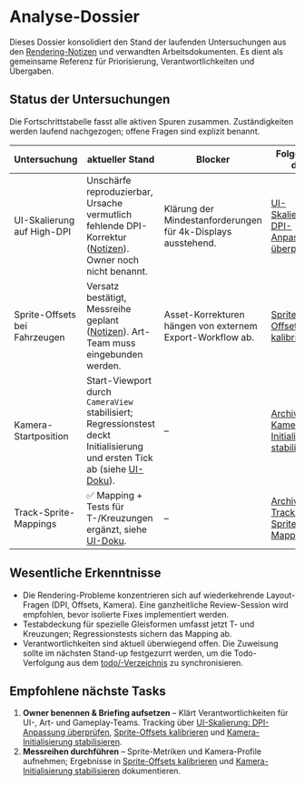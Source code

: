 # Analyse-Dossier

Dieses Dossier konsolidiert den Stand der laufenden Untersuchungen aus den [Rendering-Notizen](./rendering-notes.md) und verwandten Arbeitsdokumenten. Es dient als gemeinsame Referenz für Priorisierung, Verantwortlichkeiten und Übergaben.

## Status der Untersuchungen
Die Fortschrittstabelle fasst alle aktiven Spuren zusammen. Zuständigkeiten werden laufend nachgezogen; offene Fragen sind explizit benannt.

| Untersuchung | aktueller Stand | Blocker | Folge-To-dos |
| --- | --- | --- | --- |
| UI-Skalierung auf High-DPI | Unschärfe reproduzierbar, Ursache vermutlich fehlende DPI-Korrektur ([Notizen](./rendering-notes.md#statuslaufend)). Owner noch nicht benannt. | Klärung der Mindestanforderungen für 4k-Displays ausstehend. | [UI-Skalierung: DPI-Anpassung überprüfen](../todo/ui-scaling-dpi.md) |
| Sprite-Offsets bei Fahrzeugen | Versatz bestätigt, Messreihe geplant ([Notizen](./rendering-notes.md#statuslaufend)). Art-Team muss eingebunden werden. | Asset-Korrekturen hängen von externem Export-Workflow ab. | [Sprite-Offsets kalibrieren](../todo/sprite-offset-audit.md) |
| Kamera-Startposition | Start-Viewport durch `CameraView` stabilisiert; Regressionstest deckt Initialisierung und ersten Tick ab (siehe [UI-Doku](../src/ui/README.md#kameraviewport)). | – | [Archiv: Kamera-Initialisierung stabilisieren](../todo/archive/camera-initialization-timing.md) |
| Track-Sprite-Mappings | ✅ Mapping + Tests für T-/Kreuzungen ergänzt, siehe [UI-Doku](../src/ui/README.md#sprite-belegung-ground-railspng). | – | [Archiv: Track-Sprite-Mappings](../todo/archive/track-sprite-mapping.md) |

## Wesentliche Erkenntnisse
- Die Rendering-Probleme konzentrieren sich auf wiederkehrende Layout-Fragen (DPI, Offsets, Kamera). Eine ganzheitliche Review-Session wird empfohlen, bevor isolierte Fixes implementiert werden.
- Testabdeckung für spezielle Gleisformen umfasst jetzt T- und Kreuzungen; Regressionstests sichern das Mapping ab.
- Verantwortlichkeiten sind aktuell überwiegend offen. Die Zuweisung sollte im nächsten Stand-up festgezurrt werden, um die Todo-Verfolgung aus dem [todo/-Verzeichnis](../todo/README.md) zu synchronisieren.

## Empfohlene nächste Tasks
1. **Owner benennen & Briefing aufsetzen** – Klärt Verantwortlichkeiten für UI-, Art- und Gameplay-Teams. Tracking über [UI-Skalierung: DPI-Anpassung überprüfen](../todo/ui-scaling-dpi.md), [Sprite-Offsets kalibrieren](../todo/sprite-offset-audit.md) und [Kamera-Initialisierung stabilisieren](../todo/archive/camera-initialization-timing.md).
2. **Messreihen durchführen** – Sprite-Metriken und Kamera-Profile aufnehmen; Ergebnisse in [Sprite-Offsets kalibrieren](../todo/sprite-offset-audit.md) und [Kamera-Initialisierung stabilisieren](../todo/archive/camera-initialization-timing.md) dokumentieren.
